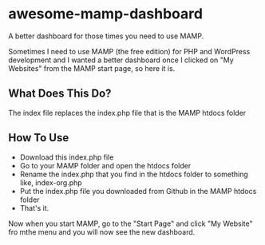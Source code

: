 # awesome-mamp-dashboard
A better dashboard for those times you need to use MAMP.

Sometimes I need to use MAMP (the free edition) for PHP and WordPress development and I wanted a better dashboard once I clicked on "My Websites" from the MAMP start page, so here it is.

## What Does This Do?
The index file replaces the index.php file that is the MAMP htdocs folder

## How To Use
- Download this index.php file
- Go to your MAMP folder and open the htdocs folder
- Rename the index.php that you find in the htdocs folder to something like, index-org.php
- Put the index.php file you downloaded from Github in the MAMP htdocs folder
- That's it.

Now when you start MAMP, go to the "Start Page" and click "My Website" fro mthe menu and you will now see the new dashboard.
